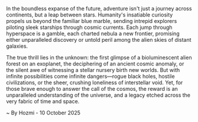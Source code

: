 
In the boundless expanse of the future, adventure isn't just a journey across continents, but a leap between stars. Humanity's insatiable curiosity propels us beyond the familiar blue marble, sending intrepid explorers piloting sleek starships through cosmic currents. Each jump through hyperspace is a gamble, each charted nebula a new frontier, promising either unparalleled discovery or untold peril among the alien skies of distant galaxies.

The true thrill lies in the unknown: the first glimpse of a bioluminescent alien forest on an exoplanet, the deciphering of an ancient cosmic anomaly, or the silent awe of witnessing a stellar nursery birth new worlds. But with infinite possibilities come infinite dangers—rogue black holes, hostile civilizations, or the sheer, crushing loneliness of interstellar void. Yet, for those brave enough to answer the call of the cosmos, the reward is an unparalleled understanding of the universe, and a legacy etched across the very fabric of time and space.

~ By Hozmi - 10 October 2025
